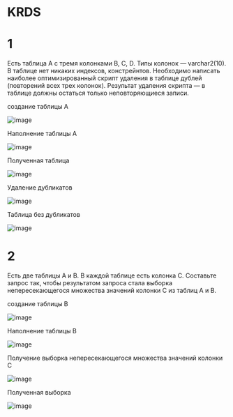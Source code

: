 # KRDS
# 1
Есть таблица A с тремя колонками B, C, D. Типы колонок — varchar2(10). В таблице нет никаких индексов, констрейнтов. Необходимо написать наиболее оптимизированный скрипт удаления в таблице дублей (повторений всех трех колонок). Результат удаления скрипта — в таблице должны остаться только неповторяющиеся записи.

создание таблицы A

![image](https://github.com/user-attachments/assets/757d3a1b-8ef0-4d4c-8f8c-7f29b1e3d79b)

Наполнение таблицы A

![image](https://github.com/user-attachments/assets/c900c985-e0d5-4d35-a2de-97fb3f72e8ef)

Полученная таблица

![image](https://github.com/user-attachments/assets/fdee3a30-33e5-4d86-9d2b-f87cf9768c97)

Удаление дубликатов

![image](https://github.com/user-attachments/assets/c0fcc7c6-c9bf-4fd7-af04-824820ee5871)

Таблица без дубликатов

![image](https://github.com/user-attachments/assets/bb895c80-a1d1-46f2-859b-0bd5e993cb04)

# 2
Есть две таблицы A и B. В каждой таблице есть колонка C. Составьте запрос так, чтобы результатом запроса стала выборка непересекающегося множества значений колонки C из таблиц A и B.

создание таблицы B

![image](https://github.com/user-attachments/assets/03deb52b-bf47-4f6b-9c44-8485ecb1a909)

Наполнение таблицы B

![image](https://github.com/user-attachments/assets/5bed0923-3ecc-4275-8adc-3abf7561e47d)

Получение выборка непересекающегося множества значений колонки C

![image](https://github.com/user-attachments/assets/06c64c85-86b7-48c2-a58c-e3eb52df83a7)

Полученная выборка

![image](https://github.com/user-attachments/assets/b124c6b9-1e06-46b3-ad58-d4f539cdfaa8)






